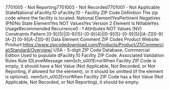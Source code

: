 

7701005 - Not Reporting7701003 - Not Recorded7701001 - Not Applicable
StateNational
sFacility.10
sFacility.10 - Facility ZIP Code
Definition
The zip code where the facility is located.
National ElementYesPertinent Negatives (PN)No
State ElementYes
NOT ValuesYes
Version 2 Element
Is NillableYes
UsageRecommended
Recurrence0 : 1
Attributes
NOT Values (NV)
Constraints
Pattern
[0-9]{5}|[0-9]{5}-[0-9]{4}|[0-9]{5}-[0-9]{5}|[A-Z][0-9][A-Z] [0-9][A-Z][0-9]
Data Element Comment
ZIP Codes Product Website:  Product:https://www.zipcodedownload.com/Products/Product/Z5Commercial/Standard/Overview/
USA - 5-digit ZIP Code Database, Commercial Edition 
Used to populate dFacility.10 Facility ZIP Code.
Associated Validation Rules
Rule IDLevelMessage
nemSch_s001ErrorWhen Facility ZIP Code is empty, it should have a Not Value (Not Applicable, Not Recorded, or
Not Reporting, if allowed for the element), or it should be omitted (if the element is optional).
nemSch_s002ErrorWhen Facility ZIP Code has a Not Value (Not Applicable, Not Recorded, or Not Reporting), it
should be empty.